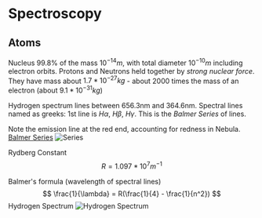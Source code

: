 # Spectroscopy

## Atoms

Nucleus 99.8% of the mass $10^{-14}m$, with total diameter $10^{-10}m$ including electron orbits.
Protons and Neutrons held together by _strong nuclear force_.  They have mass about $1.7*10^{-27}kg$ - about 2000 times the mass of an electron (about $9.1*10^{-31}kg$)

Hydrogen spectrum lines between 656.3nm and 364.6nm.  Spectral lines named as greeks: 1st line is $H\alpha$, $H\beta$, $H\gamma$.  This is the _Balmer Series_ of lines.

Note the emission line at the red end, accounting for redness in Nebula.
[Balmer Series](https://en.wikipedia.org/wiki/Balmer_series)
![Series](https://upload.wikimedia.org/wikipedia/commons/2/21/Visible_spectrum_of_hydrogen.jpg)

Rydberg Constant
$$ R = 1.097*10^{7}m^{-1} $$

Balmer's formula (wavelength of spectral lines)
$$ \frac{1}{\lambda} = R(\frac{1}{4} - \frac{1}{n^2}) $$
Hydrogen Spectrum
![Hydrogen Spectrum](https://upload.wikimedia.org/wikipedia/commons/thumb/4/41/Hydrogen_spectrum.svg/2880px-Hydrogen_spectrum.svg.png)